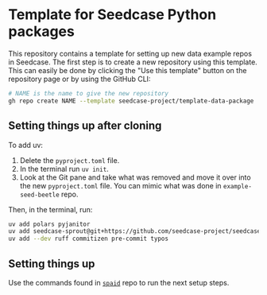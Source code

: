 # Template for Seedcase Python packages

This repository contains a template for setting up new data example
repos in Seedcase. The first step is to create a new repository using
this template. This can easily be done by clicking the "Use this
template" button on the repository page or by using the GitHub CLI:

``` bash
# NAME is the name to give the new repository
gh repo create NAME --template seedcase-project/template-data-package
```

## Setting things up after cloning

To add uv:

1. Delete the `pyproject.toml` file.
2. In the terminal run `uv init`.
3. Look at the Git pane and take what was removed and move it over into
    the new `pyproject.toml` file. You can mimic what was done in
    `example-seed-beetle` repo.

Then, in the terminal, run:

``` bash
uv add polars pyjanitor
uv add seedcase-sprout@git+https://github.com/seedcase-project/seedcase-sprout
uv add --dev ruff commitizen pre-commit typos
```

## Setting things up

Use the commands found in
[`spaid`](https://github.com/seedcase-project/spaid) repo to run the
next setup steps.

